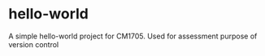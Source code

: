 # hello-world
A simple hello-world project for CM1705.  Used for assessment purpose of version control
